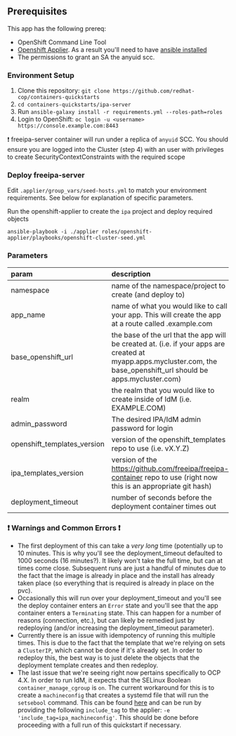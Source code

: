 ## Prerequisites

This app has the following prereq:

* OpenShift Command Line Tool
* [Openshift Applier](https://github.com/redhat-cop/openshift-applier/). As a result you'll need to have [ansible installed](http://docs.ansible.com/ansible/latest/intro_installation.html)
* The permissions to grant an SA the anyuid scc.

### Environment Setup

1. Clone this repository: `git clone https://github.com/redhat-cop/containers-quickstarts`
2. `cd containers-quickstarts/ipa-server`
3. Run `ansible-galaxy install -r requirements.yml --roles-path=roles`
4. Login to OpenShift: `oc login -u <username> https://console.example.com:8443`

:heavy_exclamation_mark: freeipa-server container will run under a replica of `anyuid` SCC. You should ensure you are logged into the Cluster (step 4) with an user with privileges to create SecurityContextConstraints with the required scope

### Deploy freeipa-server

Edit `.applier/group_vars/seed-hosts.yml` to match your environment requirements. See below for explanation of specific parameters.

Run the openshift-applier to create the `ipa` project and deploy required objects
```
ansible-playbook -i ./applier roles/openshift-applier/playbooks/openshift-cluster-seed.yml
```

### Parameters

|param|description|default|
|:----|:----------|:------|
|namespace|name of the namespace/project to create (and deploy to)|ipa|
|app_name|name of what you would like to call your app. This will create the app at a route called <app>.example.com|ipa|
|base_openshift_url|the base of the url that the app will be created at. (i.e. if your apps are created at myapp.apps.mycluster.com, the base_openshift_url should be apps.mycluster.com)|apps.example.com|
|realm|the realm that you would like to create inside of IdM (i.e. EXAMPLE.COM)|EXAMPLE.COM|
|admin_password|The desired IPA/IdM admin password for login|Password123|
|openshift_templates_version|version of the openshift_templates repo to use (i.e. vX.Y.Z)|see seed-hosts.yml|
|ipa_templates_version|version of the https://github.com/freeipa/freeipa-container repo to use (right now this is an appropriate git hash)|see seed-hosts.yml|
|deployment_timeout|number of seconds before the deployment container times out|1000|

### :heavy_exclamation_mark: Warnings and Common Errors :heavy_exclamation_mark:

- The first deployment of this can take a _very long_ time (potentially up to 10 minutes. This is why you'll see the deployment_timeout defaulted to 1000 seconds (16 minutes?). It likely won't take the full time, but can at times come close. Subsequent runs are just a handful of minutes due to the fact that the image is already in place and the install has already taken place (so everything that is required is already in place on the pvc).
- Occasionally this will run over your deployment_timeout and you'll see the deploy container enters an `Error` state and you'll see that the app container enters a `Terminating` state. This can happen for a number of reasons (connection, etc.), but can likely be remedied just by redeploying (and/or increasing the deployment_timeout parameter).
- Currently there is an issue with idempotency of running this multiple times. This is due to the fact that the template that we're relying on sets a `ClusterIP`, which cannot be done if it's already set. In order to redeploy this, the best way is to just delete the objects that the deployment template creates and then redeploy.
- The last issue that we're seeing right now pertains specifically to OCP 4.X. In order to run IdM, it expects that the SELinux Boolean `container_manage_cgroup` is `on`. The current workaround for this is to create a `machineconfig` that creates a systemd file that will run the `setsebool` command. This can be found [here](.openshift/files/01-worker-sebool.yml) and can be run by providing the following `include_tag` to the applier: `-e 'include_tag=ipa_machineconfig'`. This should be done before proceeding with a full run of this quickstart if necessary.
